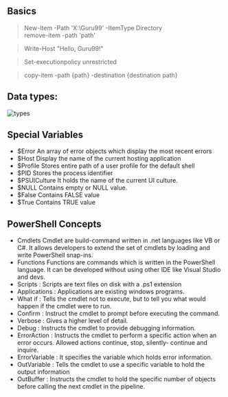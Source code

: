 ## Basics

> New-Item -Path 'X:\Guru99' -ItemType Directory <br>
> remove-item -path 'path'

> Write-Host "Hello, Guru99!"

> Set-executionpolicy unrestricted

> copy-item -path {path} -destination {destination path} 



## Data types:

![types](https://www.guru99.com/images/tensorflow/082918_1415_PowershellT8.jpg)


## Special Variables
- $Error 	An array of error objects which display the most recent errors
- $Host 	Display the name of the current hosting application
- $Profile 	Stores entire path of a user profile for the default shell
- $PID 	Stores the process identifier
- $PSUICulture 	It holds the name of the current UI culture.
- $NULL 	Contains empty or NULL value.
- $False 	Contains FALSE value
- $True 	Contains TRUE value

## PowerShell Concepts

- Cmdlets 	Cmdlet are build-command written in .net languages like VB or C#. It allows developers to extend the set of cmdlets by loading and write PowerShell snap-ins.
- Functions 	Functions are commands which is written in the PowerShell language. It can be developed without using other IDE like Visual Studio and devs.
- Scripts :	Scripts are text files on disk with a .ps1 extension
- Applications : 	Applications are existing windows programs.
- What if :	Tells the cmdlet not to execute, but to tell you what would happen if the cmdlet were to run.
- Confirm  :	Instruct the cmdlet to prompt before executing the command.
- Verbose :	Gives a higher level of detail.
- Debug :	Instructs the cmdlet to provide debugging information.
- ErrorAction :	Instructs the cmdlet to perform a specific action when an error occurs. Allowed actions continue, stop, silently- continue and inquire.
- ErrorVariable :	It specifies the variable which holds error information.
- OutVariable :	Tells the cmdlet to use a specific variable to hold the output information
- OutBuffer :	Instructs the cmdlet to hold the specific number of objects before calling the next cmdlet in the pipeline.
